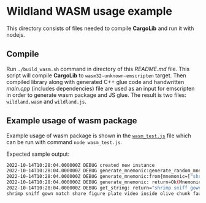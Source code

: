 # Wildland WASM usage example

This directory consists of files needed to compile **CargoLib** and run it with nodejs.

## Compile

Run `./build_wasm.sh` command in directory of this *README.md* file. This script will compile **CargoLib** to `wasm32-unknown-emscripten` target. Then compiled library along with generated C++ glue code and handwritten *main.cpp* (includes dependencies) file are used as an input for emscripten in order to generate wasm package and JS glue. The result is two files: `wildland.wasm` and `wildland.js`.

## Example usage of wasm package

Example usage of wasm package is shown in the [`wasm_test.js`](./wasm_test.js) file which can be run with command `node wasm_test.js`.

Expected sample output:

```bash
2022-10-14T10:28:04.000000Z DEBUG created new instance
2022-10-14T10:28:04.000000Z DEBUG generate_mnemonic:generate_random_mnemonic: return=Ok(["shrimp", "sniff", "gown", "match", "share", "figure", "plate", "video", "inside", "olive", "chunk", "fault"])
2022-10-14T10:28:04.000000Z DEBUG generate_mnemonic:from{mnemonic=["shrimp", "sniff", "gown", "match", "share", "figure", "plate", "video", "inside", "olive", "chunk", "fault"]}: return=MnemonicPayload(["shrimp", "sniff", "gown", "match", "share", "figure", "plate", "video", "inside", "olive", "chunk", "fault"])
2022-10-14T10:28:04.000000Z DEBUG generate_mnemonic: return=Ok(MnemonicPayload(["shrimp", "sniff", "gown", "match", "share", "figure", "plate", "video", "inside", "olive", "chunk", "fault"]))
2022-10-14T10:28:04.000000Z DEBUG get_string: return="shrimp sniff gown match share figure plate video inside olive chunk fault"
shrimp sniff gown match share figure plate video inside olive chunk fault
```
